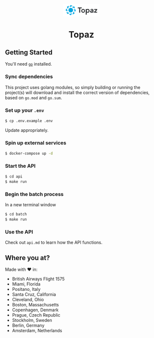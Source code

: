 <p align="center">
  <a href="https://topaz.io">
    <img alt="Topaz" src="topaz.svg" width="120" />
  </a>
</p>
<h1 align="center">
  Topaz
</h1>

## Getting Started

You'll need [`go`](https://golang.org/) installed.

### Sync dependencies

This project uses golang modules, so simply building or running the project(s) will download and install the correct version of dependencies, based on `go.mod` and `go.sum`.

### Set up your `.env`

```sh
$ cp .env.example .env
```

Update appropriately.

### Spin up external services

```sh
$ docker-compose up -d
```

### Start the API

```sh
$ cd api
$ make run
```

### Begin the batch process

In a new terminal window

```sh
$ cd batch
$ make run
```

### Use the API

Check out `api.md` to learn how the API functions.

## Where you at?

Made with :heart: in:
* British Airways Flight 1575
* Miami, Florida
* Positano, Italy
* Santa Cruz, California
* Cleveland, Ohio
* Boston, Massachusetts
* Copenhagen, Denmark
* Prague, Czech Republic
* Stockholm, Sweden
* Berlin, Germany
* Amsterdam, Netherlands
